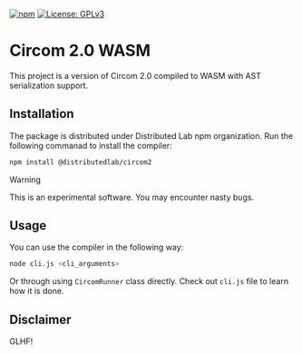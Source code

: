 [![npm](https://img.shields.io/npm/v/@distributedlab/circom2.svg)](https://www.npmjs.com/package/@distributedlab/circom2)
[![License: GPLv3](https://img.shields.io/badge/license-GPLv3-yellow)](https://opensource.org/license/gpl-3-0)

# Circom 2.0 WASM

This project is a version of Circom 2.0 compiled to WASM with AST serialization support.

## Installation

The package is distributed under Distributed Lab npm organization. Run the following commanad to install the compiler:

```bash
npm install @distributedlab/circom2
```

> [!WARNING]
> This is an experimental software. You may encounter nasty bugs.

## Usage

You can use the compiler in the following way:

```bash
node cli.js <cli_arguments>
```

Or through using `CircomRunner` class directly. Check out `cli.js` file to learn how it is done.

## Disclaimer

GLHF!
